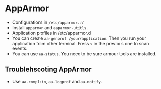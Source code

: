 # AppArmor

- Configurations in `/etc/apparmor.d/`
- Install `apparmor` and `aaparmor-utitls`.
- Application profiles in /etc/apparmor.d
- You can create `aa-genprof /your/application`. Then you run your application from other terminal. Press `s` in the previous one to scan events.
- You can use `aa-status`. You need to be sure armour tools are installed.

## Troublehsooting AppArmor

- Use `aa-complain`, `aa-logprof` and `aa-notify`.
